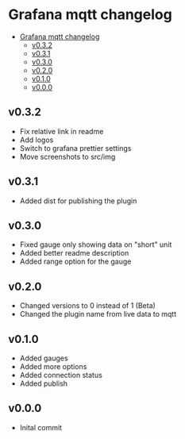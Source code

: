 # Grafana mqtt changelog

- [Grafana mqtt changelog](#grafana-mqtt-changelog)
  - [v0.3.2](#v032)
  - [v0.3.1](#v031)
  - [v0.3.0](#v030)
  - [v0.2.0](#v020)
  - [v0.1.0](#v010)
  - [v0.0.0](#v000)

## v0.3.2

- Fix relative link in readme
- Add logos
- Switch to grafana prettier settings
- Move screenshots to src/img

## v0.3.1

- Added dist for publishing the plugin

## v0.3.0

- Fixed gauge only showing data on "short" unit
- Added better readme description
- Added range option for the gauge

## v0.2.0

- Changed versions to 0 instead of 1 (Beta)
- Changed the plugin name from live data to mqtt

## v0.1.0

- Added gauges
- Added more options
- Added connection status
- Added publish

## v0.0.0

- Inital commit
